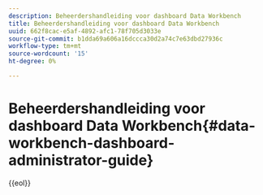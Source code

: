 ```yaml
---
description: Beheerdershandleiding voor dashboard Data Workbench
title: Beheerdershandleiding voor dashboard Data Workbench
uuid: 662f8cac-e5af-4892-afc1-78f705d3033e
source-git-commit: b1dda69a606a16dccca30d2a74c7e63dbd27936c
workflow-type: tm+mt
source-wordcount: '15'
ht-degree: 0%

---
```



# Beheerdershandleiding voor dashboard Data Workbench{#data-workbench-dashboard-administrator-guide}


{{eol}}
